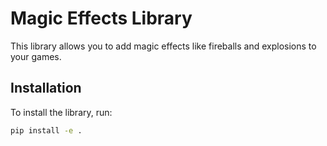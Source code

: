 # Magic Effects Library

This library allows you to add magic effects like fireballs and explosions to your games.

## Installation

To install the library, run:
```bash
pip install -e .



